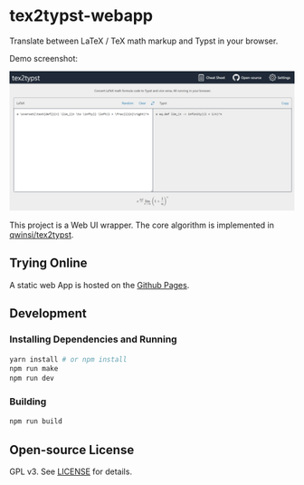 # tex2typst-webapp

Translate between LaTeX / TeX math markup and Typst in your browser.

Demo screenshot:

![Screenshot](./screenshot.png)

This project is a Web UI wrapper. The core algorithm is implemented in [qwinsi/tex2typst](https://github.com/qwinsi/tex2typst).

## Trying Online

A static web App is hosted on the [Github Pages](https://qwinsi.github.io/tex2typst-webapp/).

## Development

### Installing Dependencies and Running

```sh
yarn install # or npm install
npm run make
npm run dev
```

### Building

```sh
npm run build
```

## Open-source License

GPL v3. See [LICENSE](./LICENSE) for details.
